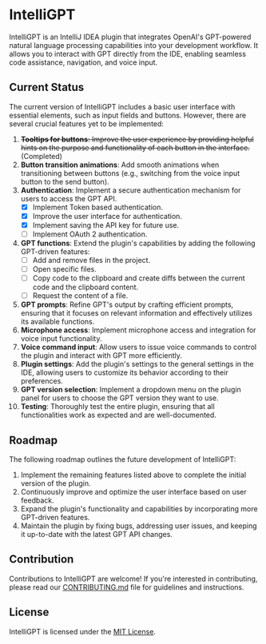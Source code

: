 # IntelliGPT

<!-- Plugin description -->
IntelliGPT is an IntelliJ IDEA plugin that integrates OpenAI's GPT-powered natural language processing capabilities into your development workflow. It allows you to interact with GPT directly from the IDE, enabling seamless code assistance, navigation, and voice input.
<!-- Plugin description end -->

## Current Status
The current version of IntelliGPT includes a basic user interface with essential elements, such as input fields and buttons. However, there are several crucial features yet to be implemented:

1. ~~**Tooltips for buttons**: Improve the user experience by providing helpful hints on the purpose and functionality of each button in the interface.~~ (Completed)
2. **Button transition animations**: Add smooth animations when transitioning between buttons (e.g., switching from the voice input button to the send button).
3. **Authentication**: Implement a secure authentication mechanism for users to access the GPT API.
   - [x] Implement Token based authentication.
   - [x] Improve the user interface for authentication.
   - [x] Implement saving the API key for future use.
   - [ ] Implement OAuth 2 authentication.
4. **GPT functions**: Extend the plugin's capabilities by adding the following GPT-driven features:
   - [ ] Add and remove files in the project.
   - [ ] Open specific files.
   - [ ] Copy code to the clipboard and create diffs between the current code and the clipboard content.
   - [ ] Request the content of a file.
5. **GPT prompts**: Refine GPT's output by crafting efficient prompts, ensuring that it focuses on relevant information and effectively utilizes its available functions.
6. **Microphone access**: Implement microphone access and integration for voice input functionality.
7. **Voice command input**: Allow users to issue voice commands to control the plugin and interact with GPT more efficiently.
8. **Plugin settings**: Add the plugin's settings to the general settings in the IDE, allowing users to customize its behavior according to their preferences.
9. **GPT version selection**: Implement a dropdown menu on the plugin panel for users to choose the GPT version they want to use.
10. **Testing**: Thoroughly test the entire plugin, ensuring that all functionalities work as expected and are well-documented.

## Roadmap
The following roadmap outlines the future development of IntelliGPT:

1. Implement the remaining features listed above to complete the initial version of the plugin.
2. Continuously improve and optimize the user interface based on user feedback.
3. Expand the plugin's functionality and capabilities by incorporating more GPT-driven features.
4. Maintain the plugin by fixing bugs, addressing user issues, and keeping it up-to-date with the latest GPT API changes.

## Contribution
Contributions to IntelliGPT are welcome! If you're interested in contributing, please read our [CONTRIBUTING.md](CONTRIBUTING.md) file for guidelines and instructions.

## License
IntelliGPT is licensed under the [MIT License](LICENSE).
